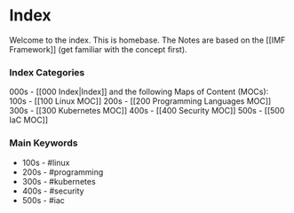 # Index

Welcome to the index. This is homebase.
The Notes are based on the [[IMF Framework]] (get familiar with the concept first).

### Index Categories

000s - [[000 Index|Index]] and the following Maps of Content (MOCs):  
100s - [[100 Linux MOC]]
200s - [[200 Programming Languages MOC]]
300s - [[300 Kubernetes MOC]]
400s - [[400 Security MOC]]
500s - [[500 IaC MOC]]

### Main Keywords

- 100s - #linux
- 200s - #programming 
- 300s - #kubernetes 
- 400s - #security 
- 500s - #iac 